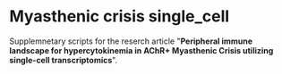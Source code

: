 # Myasthenic crisis single_cell
Supplemnetary scripts for the reserch article "**Peripheral immune landscape for hypercytokinemia in AChR+ Myasthenic Crisis utilizing single-cell transcriptomics**".
